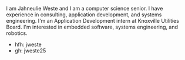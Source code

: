 I am Jahneulie Weste and I am a computer science senior. I have experience in consulting, application development, and systems engineering. I'm an Application Development intern at Knoxville Utilities Board. I'm interested in embedded software, systems engineering, and robotics.

- hfh: jweste
- gh: jweste25